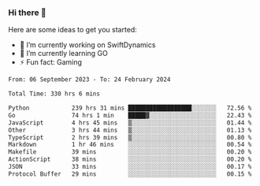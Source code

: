 ### Hi there 👋

Here are some ideas to get you started:

- 🔭 I’m currently working on SwiftDynamics
- 🌱 I’m currently learning GO
-  ⚡ Fun fact: Gaming
  
  <!--
- 👯 I’m looking to collaborate on ...
- 🤔 I’m looking for help with ...
- 💬 Ask me about ...
- 📫 How to reach me: ...
- 😄 Pronouns: ...
-->

<!--START_SECTION:waka-->

```txt
From: 06 September 2023 - To: 24 February 2024

Total Time: 330 hrs 6 mins

Python            239 hrs 31 mins ██████████████████░░░░░░░   72.56 %
Go                74 hrs 1 min    █████▓░░░░░░░░░░░░░░░░░░░   22.43 %
JavaScript        4 hrs 45 mins   ▒░░░░░░░░░░░░░░░░░░░░░░░░   01.44 %
Other             3 hrs 44 mins   ▒░░░░░░░░░░░░░░░░░░░░░░░░   01.13 %
TypeScript        2 hrs 39 mins   ▒░░░░░░░░░░░░░░░░░░░░░░░░   00.80 %
Markdown          1 hr 46 mins    ░░░░░░░░░░░░░░░░░░░░░░░░░   00.54 %
Makefile          39 mins         ░░░░░░░░░░░░░░░░░░░░░░░░░   00.20 %
ActionScript      38 mins         ░░░░░░░░░░░░░░░░░░░░░░░░░   00.20 %
JSON              33 mins         ░░░░░░░░░░░░░░░░░░░░░░░░░   00.17 %
Protocol Buffer   29 mins         ░░░░░░░░░░░░░░░░░░░░░░░░░   00.15 %
```

<!--END_SECTION:waka-->

